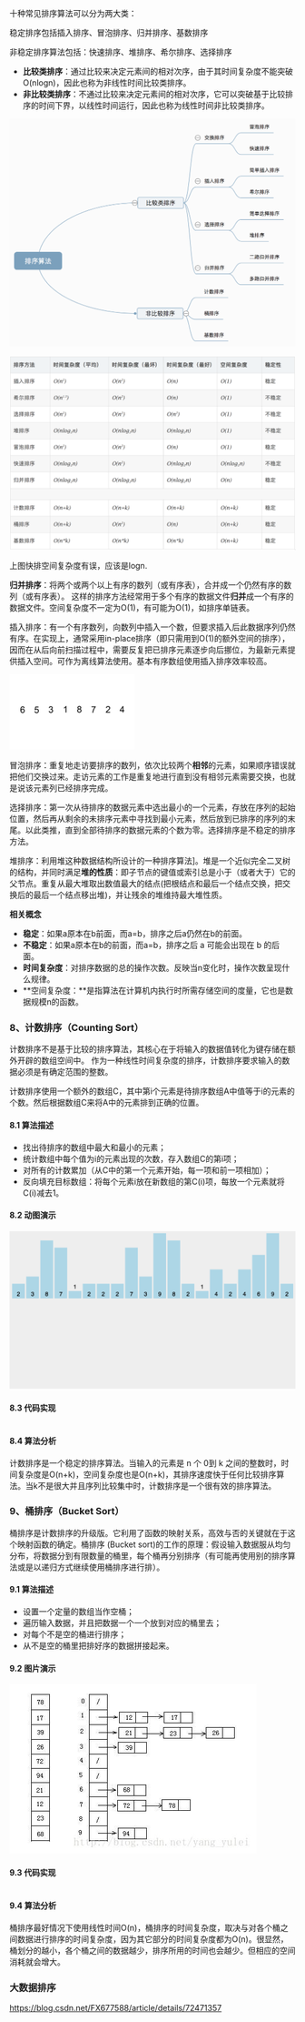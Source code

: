  十种常见排序算法可以分为两大类：

稳定排序包括插入排序、冒泡排序、归并排序、基数排序

非稳定排序算法包括：快速排序、堆排序、希尔排序、选择排序

- **比较类排序**：通过比较来决定元素间的相对次序，由于其时间复杂度不能突破O(nlogn)，因此也称为非线性时间比较类排序。
- **非比较类排序**：不通过比较来决定元素间的相对次序，它可以突破基于比较排序的时间下界，以线性时间运行，因此也称为线性时间非比较类排序。 

![img](../../../assets/849589-20190306165258970-1789860540.png) 

![img](../../../assets/849589-20180402133438219-1946132192.png) 

上图快排空间复杂度有误，应该是logn.

**归并排序**：将两个或两个以上有序的数列（或有序表），合并成一个仍然有序的数列（或有序表）。 这样的排序方法经常用于多个有序的数据文件**归并**成一个有序的数据文件。空间复杂度不一定为O(1)，有可能为O(1)，如排序单链表。

插入排序：有一个有序数列，向数列中插入一个数，但要求插入后此数据序列仍然有序。在实现上，通常采用in-place排序（即只需用到O(1)的额外空间的排序），因而在从后向前扫描过程中，需要反复把已排序元素逐步向后挪位，为最新元素提供插入空间。可作为离线算法使用。基本有序数组使用插入排序效率较高。

![img](assets/%E6%8E%92%E5%BA%8F/220px-Insertion-sort-example-300px.gif)

冒泡排序：重复地走访要排序的数列，依次比较两个**相邻**的元素，如果顺序错误就把他们交换过来。走访元素的工作是重复地进行直到没有相邻元素需要交换，也就是说该元素列已经排序完成。

选择排序：第一次从待排序的数据元素中选出最小的一个元素，存放在序列的起始位置，然后再从剩余的未排序元素中寻找到最小元素，然后放到已排序的序列的末尾。以此类推，直到全部待排序的数据元素的个数为零。选择排序是不稳定的排序方法。

堆排序：利用堆这种数据结构所设计的一种排序算法]。堆是一个近似完全二叉树的结构，并同时满足**堆的性质**：即子节点的键值或索引总是小于（或者大于）它的父节点。重复从最大堆取出数值最大的结点(把根结点和最后一个结点交换，把交换后的最后一个结点移出堆)，并让残余的堆维持最大堆性质。

**相关概念**

- **稳定**：如果a原本在b前面，而a=b，排序之后a仍然在b的前面。
- **不稳定**：如果a原本在b的前面，而a=b，排序之后 a 可能会出现在 b 的后面。
- **时间复杂度**：对排序数据的总的操作次数。反映当n变化时，操作次数呈现什么规律。
- **空间复杂度：**是指算法在计算机内执行时所需存储空间的度量，它也是数据规模n的函数。

### 8、计数排序（Counting Sort）

计数排序不是基于比较的排序算法，其核心在于将输入的数据值转化为键存储在额外开辟的数组空间中。 作为一种线性时间复杂度的排序，计数排序要求输入的数据必须是有确定范围的整数。

计数排序使用一个额外的数组C，其中第i个元素是待排序数组A中值等于i的元素的个数。然后根据数组C来将A中的元素排到正确的位置。

#### 8.1 算法描述

- 找出待排序的数组中最大和最小的元素；
- 统计数组中每个值为i的元素出现的次数，存入数组C的第i项；
- 对所有的计数累加（从C中的第一个元素开始，每一项和前一项相加）；
- 反向填充目标数组：将每个元素i放在新数组的第C(i)项，每放一个元素就将C(i)减去1。

#### 8.2 动图演示

![img](../../../assets/849589-20171015231740840-6968181.gif)

#### 8.3 代码实现

```cpp

```

#### 8.4 算法分析

计数排序是一个稳定的排序算法。当输入的元素是 n 个 0到 k 之间的整数时，时间复杂度是O(n+k)，空间复杂度也是O(n+k)，其排序速度快于任何比较排序算法。当k不是很大并且序列比较集中时，计数排序是一个很有效的排序算法。

### 9、桶排序（Bucket Sort）

桶排序是计数排序的升级版。它利用了函数的映射关系，高效与否的关键就在于这个映射函数的确定。桶排序 (Bucket sort)的工作的原理：假设输入数据服从均匀分布，将数据分到有限数量的桶里，每个桶再分别排序（有可能再使用别的排序算法或是以递归方式继续使用桶排序进行排）。

#### 9.1 算法描述

- 设置一个定量的数组当作空桶；
- 遍历输入数据，并且把数据一个一个放到对应的桶里去；
- 对每个不是空的桶进行排序；
- 从不是空的桶里把排好序的数据拼接起来。 

#### 9.2 图片演示

![img](../../../assets/849589-20171015232107090-1920702011.png)

#### 9.3 代码实现

```cpp

```

#### 9.4 算法分析

桶排序最好情况下使用线性时间O(n)，桶排序的时间复杂度，取决与对各个桶之间数据进行排序的时间复杂度，因为其它部分的时间复杂度都为O(n)。很显然，桶划分的越小，各个桶之间的数据越少，排序所用的时间也会越少。但相应的空间消耗就会增大。 



### 大数据排序

https://blog.csdn.net/FX677588/article/details/72471357